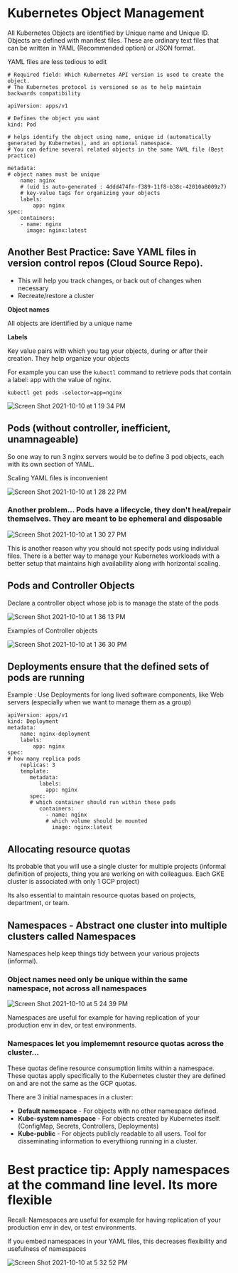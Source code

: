 # Kubernetes Object Management

All Kubernetes Objects are identified by Unique name and Unique ID. Objects are defined with manifest files. These are ordinary text files that can be written in
YAML (Recommended option) or JSON format.

YAML files are less tedious to edit

```
# Required field: Which Kubernetes API version is used to create the object. 
# The Kubernetes protocol is versioned so as to help maintain backwards compatibility

apiVersion: apps/v1

# Defines the object you want
kind: Pod

# helps identify the object using name, unique id (automatically generated by Kubernetes), and an optional namespace. 
# You can define several related objects in the same YAML file (Best practice)

metadata:
# object names must be unique
    name: nginx
    # (uid is auto-generated : 4ddd474fn-f389-11f8-b38c-42010a8009z7) 
    # key-value tags for organizing your objects
    labels:
        app: nginx
spec:
    containers:
    - name: nginx
      image: nginx:latest
```

## Another Best Practice: Save YAML files in version control repos (Cloud Source Repo).

- This will help you track changes, or back out of changes when necessary
- Recreate/restore a cluster

**Object names**

All objects are identified by a unique name

**Labels**

Key value pairs with which you tag your objects, during or after their creation. They help organize your objects

For example you can use the ```kubectl``` command to retrieve pods that contain a label: app with the value of nginx.

```kubectl get pods -selector=app=nginx```

![Screen Shot 2021-10-10 at 1 19 34 PM](https://user-images.githubusercontent.com/40435982/136706462-6660dd37-b09d-41b3-bc6a-8be2f87547eb.png)

## Pods (without controller, inefficient, unamnageable) 
So one way to run 3 nginx servers would be to define 3 pod objects, each with its own section of YAML. 

Scaling YAML files is inconvenient

![Screen Shot 2021-10-10 at 1 28 22 PM](https://user-images.githubusercontent.com/40435982/136706747-af261b60-ad19-425e-802a-2be90281149c.png)

### Another problem... Pods have a lifecycle, they don't heal/repair themselves. They are meant to be ephemeral and disposable

![Screen Shot 2021-10-10 at 1 30 27 PM](https://user-images.githubusercontent.com/40435982/136706788-1fb23b94-cd59-4cbe-bda9-877f92851ff1.png)

This is another reason why you should not specify pods using individual files. There is a better way to manage your Kubernetes workloads with a better setup that maintains high availability along with horizontal scaling.

## Pods and Controller Objects

Declare a controller object whose job is to manage the state of the pods

![Screen Shot 2021-10-10 at 1 36 13 PM](https://user-images.githubusercontent.com/40435982/136707006-11315fe2-47be-4fec-a99b-80934ffa4000.png)

Examples of Controller objects

![Screen Shot 2021-10-10 at 1 36 30 PM](https://user-images.githubusercontent.com/40435982/136707021-371d979f-67d8-4b58-962f-bcb509cae4f8.png)

## Deployments ensure that the defined sets of pods are running
Example : Use Deployments for long lived software components, like Web servers (especially when we want to manage them as a group)

```
apiVersion: apps/v1
kind: Deployment
metadata:
    name: nginx-deployment
    labels:
        app: nginx
spec:
# how many replica pods
    replicas: 3
    template:
       metadata:
          labels:
            app: nginx
       spec:
       # which container should run within these pods
          containers:
            - name: nginx
            # which volume should be mounted
              image: nginx:latest
```

## Allocating resource quotas

Its probable that you will use a single cluster for multiple projects (informal definition of projects, thing you are working on with colleagues. Each GKE cluster is associated with only 1 GCP project)

Its also essential to maintain resource quotas based on projects, department, or team.

## Namespaces - Abstract one cluster into multiple clusters called Namespaces
Namespaces help keep things tidy between your various projects (informal). 

### Object names need only be unique within the same namespace, not across all namespaces

![Screen Shot 2021-10-10 at 5 24 39 PM](https://user-images.githubusercontent.com/40435982/136713401-0ecae817-a06b-4113-a41f-20e42c05a2cb.png)

Namespaces are useful for example for having replication of your production env in dev, or test environments.

### Namespaces let you implememnt resource quotas across the cluster...
These quotas define resource consumption limits within a namespace. These quotas apply specifically to the Kubernetes cluster they are defined on and are not the same as the GCP quotas.

There are 3 initial namespaces in a cluster:
- **Default namespace** - For objects with no other namespace defined.
- **Kube-system namespace** - For objects created by Kubernetes itself. (ConfigMap, Secrets, Controllers, Deployments)
- **Kube-public** - For objects publicly readable to all users. Tool for disseminating information to everythiong running in a cluster. 

# Best practice tip: Apply namespaces at the command line level. Its more flexible
Recall: Namespaces are useful for example for having replication of your production env in dev, or test environments.

If you embed namespaces in your YAML files, this decreases flexibility and usefulness of namespaces

![Screen Shot 2021-10-10 at 5 32 52 PM](https://user-images.githubusercontent.com/40435982/136713599-482b69d8-dacd-4fe5-99ff-7e33964f0f65.png)



